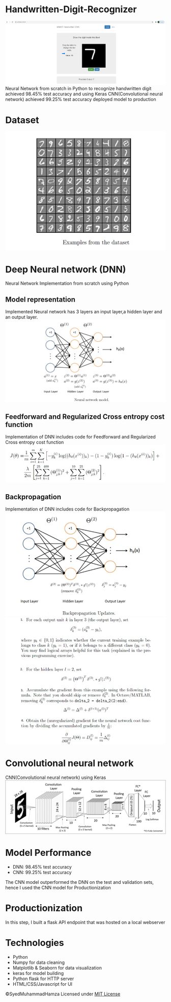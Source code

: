 # Handwritten-Digit-Recognizer
<img src="pictures/picture1.jpg "/>
Neural Network from scratch in Python to recognize handwritten digit achieved  98.45% test accuracy and using Keras CNN(Convolutional neural network) achieved  99.25% test accuracy deployed model to production

# Dataset
<img src="pictures/DATASET.jpg"/>

# Deep Neural network (DNN)
Neural Network Implementation from scratch using Python

## Model representation
Implemented Neural network has 3 layers an input layer,a hidden layer and an output layer.
<img src="pictures/MODEL.jpg "/>

## Feedforward and Regularized Cross entropy cost function
Implementation of DNN includes code for Feedforward and Regularized Cross entropy cost function
<img src="pictures/COSTFUNTION.jpg"/>

## Backpropagation
Implementation of DNN includes code for Backpropagation
<img src="pictures/BACKPROPAGATION.jpg"/>
<img src="pictures/BACKPROPAGATION STEPS.jpg"/>

# Convolutional neural network
CNN(Convolutional neural network) using Keras
<img src="pictures/CNN.png"/>

# Model Performance
* DNN:  98.45% test accuracy
* CNN:  99.25% test accuracy

The CNN model outperformed the DNN on the test and validation sets, hence I used the CNN model for Productionization 



# Productionization
In this step, I built a flask API endpoint that was hosted on a local webserver

# Technologies 
* Python
* Numpy for data cleaning
* Matplotlib & Seaborn for data visualization
* keras for model building
* Python flask for HTTP server
* HTML/CSS/Javascript for UI

©SyedMuhammadHamza Licensed under [MIT License](https://github.com/SyedMuhammadHamza/Handwritten-Digit-Recognizer/blob/main/LICENSE)
